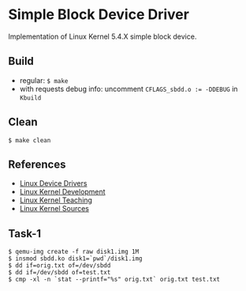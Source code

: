 # Simple Block Device Driver
Implementation of Linux Kernel 5.4.X simple block device.

## Build
- regular:
`$ make`
- with requests debug info:
uncomment `CFLAGS_sbdd.o := -DDEBUG` in `Kbuild`

## Clean
`$ make clean`

## References
- [Linux Device Drivers](https://lwn.net/Kernel/LDD3/)
- [Linux Kernel Development](https://rlove.org)
- [Linux Kernel Teaching](https://linux-kernel-labs.github.io/refs/heads/master/labs/block_device_drivers.html)
- [Linux Kernel Sources](https://github.com/torvalds/linux)


## Task-1

```
$ qemu-img create -f raw disk1.img 1M
$ insmod sbdd.ko disk1=`pwd`/disk1.img
$ dd if=orig.txt of=/dev/sbdd
$ dd if=/dev/sbdd of=test.txt
$ cmp -xl -n `stat --printf="%s" orig.txt` orig.txt test.txt
```


